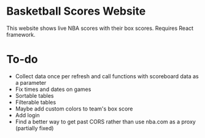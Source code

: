 # Basketball Scores Website

This website shows live NBA scores with their box scores. Requires React framework.

# To-do

- Collect data once per refresh and call functions with scoreboard data as a parameter
- Fix times and dates on games
- Sortable tables
- Filterable tables
- Maybe add custom colors to team's box score
- Add login
- Find a better way to get past CORS rather than use nba.com as a proxy (partially fixed)

